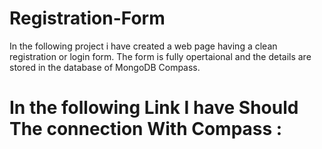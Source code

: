 # Registration-Form
In the following project i have created a web page having a clean registration or login form. The form is fully opertaional and the details are stored in the database of MongoDB Compass. 
# In the following Link I have Should The connection With Compass :
